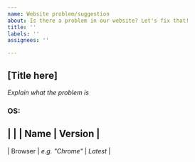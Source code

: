 ```yaml
---
name: Website problem/suggestion
about: Is there a problem in our website? Let's fix that!
title: ''
labels: ''
assignees: ''

---
```


## [Title here]
_Explain what the problem is_
### OS:
|   |  | Name | Version |
-----------------
| Browser  | _e.g. "Chrome"_  |  _Latest_ |
